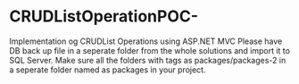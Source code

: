 # CRUDListOperationPOC-
Implementation og CRUDList Operations using ASP.NET MVC 
Please have DB back up file in a seperate folder from the whole solutions and import it to SQL Server.
Make sure all the folders with tags as packages/packages-2 in a seperate folder named as packages in your project.

